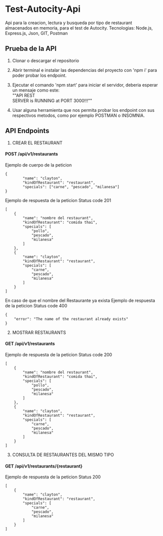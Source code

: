 # Test-Autocity-Api
Api para la creacion, lectura y busqueda por tipo de restaurant almacenados en memoria, para el test de Autocity.
Tecnologias: Node.js, Express.js, Json, GIT, Postman

## Prueba de la API

1.  Clonar o descargar el repositorio 

2.  Abrir terminal e instalar las dependencias del proyecto con 'npm i' para poder probar los endpoint.

3.  Ejecutar el comando 'npm start' para iniciar el servidor, deberia esperar un mensaje como este:   
""API REST   
SERVER is RUNNING at PORT 3000!!!""

4.  Usar alguna herramienta que nos permita probar los endpoint con sus respectivos metodos, como por ejemplo POSTMAN o INSOMNIA.


##  API Endpoints

1.   CREAR EL RESTAURANT
     
#### POST /api/v1/restaurants

Ejemplo de cuerpo de la peticion 

~~~
{
        "name": "clayton",
        "kindOfRestaurant": "restaurant",
        "specials": ["carne", "pescado", "milanesa"]
}
~~~

Ejemplo de respuesta de la peticion
Status code 201

~~~
[
    {
        "name": "nombre del restaurant",
        "kindOfRestaurant": "comida thai",
        "specials": [
            "pollo",
            "pescado",
            "milanesa"
        ]
    },
    {
        "name": "clayton",
        "kindOfRestaurant": "restaurant",
        "specials": [
            "carne",
            "pescado",
            "milanesa"
        ]
    }
]
~~~

En caso de que el nombre del Restaurante ya exista
Ejemplo de respuesta de la peticion
Status code 400

~~~
{
    "error": "The name of the restaurant already exists"
}
~~~

2. MOSTRAR RESTAURANTS

#### GET /api/v1/restaurants

Ejemplo de respuesta de la peticion
Status code 200
~~~
[
    {
        "name": "nombre del restaurant",
        "kindOfRestaurant": "comida thai",
        "specials": [
            "pollo",
            "pescado",
            "milanesa"
        ]
    },
    {
        "name": "clayton",
        "kindOfRestaurant": "restaurant",
        "specials": [
            "carne",
            "pescado",
            "milanesa"
        ]
    }
]
~~~

3. CONSULTA DE RESTAURANTES DEL MISMO TIPO

#### GET /api/v1/restaurants/{restaurant}

Ejemplo de respuesta de la peticion
Status 200

~~~
[
    {
        "name": "clayton",
        "kindOfRestaurant": "restaurant",
        "specials": [
            "carne",
            "pescado",
            "milanesa"
        ]
    }
]
~~~


